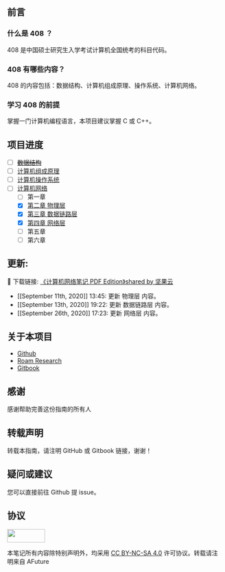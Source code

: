## 前言

### 什么是 408 ？

408 是中国硕士研究生入学考试计算机全国统考的科目代码。

### 408 有哪些内容？

408 的内容包括：数据结构、计算机组成原理、操作系统、计算机网络。

### 学习 408 的前提

掌握一门计算机编程语言，本项目建议掌握 C 或 C++。

## 项目进度

- [ ] ~~[数据结构](Data_Structures/README.md)~~
- [ ] [计算机组成原理](Computer_Organization_and_Architecture/README.md)
- [ ] [计算机操作系统](Operating_System/README.md)
- [ ] [计算机网络](Computer_Networks/README.md)
    - [ ] 第一章 
    - [x] [第二章 物理层](Computer_Networks/chapter2.md)
    - [x] [第三章 数据链路层](Computer_Networks/chapter3.md)
    - [x] [第四章 网络层](Computer_Networks/chapter4.md)
    - [ ] 第五章
    - [ ] 第六章

## 更新:

📔 下载链接: [《计算机网络笔记 PDF Edition》shared by 坚果云](https://www.jianguoyun.com/p/DbennHYQsMzzBhiL_cAD)

- [[September 11th, 2020]] 13:45: 更新 物理层 内容。
- [[September 13th, 2020]] 19:22: 更新 数据链路层 内容。
- [[September 26th, 2020]] 17:23: 更新 网络层 内容。

## 关于本项目

- [Github](https://github.com/AFutureD/How-to-learn-408)
- [Roam Research](https://roamresearch.com/#/app/AFuture/page/Ep9sH05FO) 
- [Gitbook](https://github.com/AFutureD/How-to-learn-408)

## 感谢

感谢帮助完善这份指南的所有人

## 转载声明

转载本指南，请注明 GitHub 或 Gitbook 链接，谢谢！

## 疑问或建议

您可以直接前往 Github 提 issue。

## 协议

<a href="https://creativecommons.org/licenses/by-nc-sa/4.0/legalcode"><img src="https://licensebuttons.net/l/by-nc-sa/3.0/88x31.png" alt="" scale="0" width="88" height="31"></a>

本笔记所有内容除特别声明外，均采用 [CC BY-NC-SA 4.0](https://creativecommons.org/licenses/by-nc-sa/4.0/) 许可协议。转载请注明来自 AFuture 


